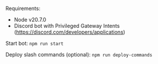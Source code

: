 Requirements:
- Node v20.7.0
- Discord bot with Privileged Gateway Intents (https://discord.com/developers/applications)

Start bot:
`npm run start`

Deploy slash commands (optional):
`npm run deploy-commands`